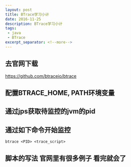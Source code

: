 ```yaml
---
layout: post
title: BTrace学习小计
date: 2016-11-25
description: BTrace学习小计
tags:
 - java
 - BTrace
excerpt_separator: <!--more-->
---
```


## 去官网下载
https://github.com/btraceio/btrace

## 配置BTRACE_HOME, PATH环境变量

## 通过jps获取待监控的jvm的pid

## 通过如下命令开始监控
```
btrace <PID> <trace_script>
```

## 脚本的写法 官网里有很多例子 看完就会了

